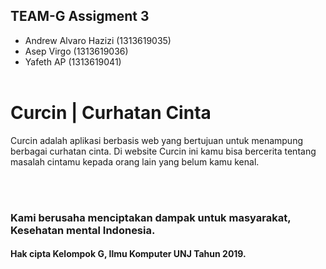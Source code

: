## TEAM-G Assigment 3
* Andrew Alvaro Hazizi (1313619035)
* Asep Virgo (1313619036)
* Yafeth AP (1313619041)
<br> <br>

# Curcin | Curhatan Cinta  
<p> Curcin adalah aplikasi berbasis web yang bertujuan untuk menampung berbagai curhatan cinta.
  Di website Curcin ini kamu bisa bercerita tentang masalah cintamu kepada orang lain yang belum kamu kenal. </>
  
  


<br> <br>
<h3> Kami berusaha menciptakan dampak untuk masyarakat, Kesehatan mental Indonesia. </h3> 





#### Hak cipta Kelompok G, Ilmu Komputer UNJ Tahun 2019.


